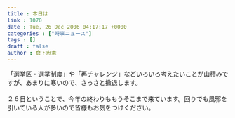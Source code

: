 ```yaml
---
title : 本日は
link : 1070
date : Tue, 26 Dec 2006 04:17:17 +0000
categories : ["時事ニュース"]
tags : []
draft : false
author : 倉下忠憲
---
```


「選挙区・選挙制度」や「再チャレンジ」などいろいろ考えたいことが山積みですが、あまりに寒いので、さっさと撤退します。<BR><BR>２６日ということで、今年の終わりももうそこまで来ています。回りでも風邪を引いている人が多いので皆様もお気をつけください。<br><br>
